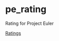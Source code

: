 # pe_rating
Rating for Project Euler

[Ratings](https://github.com/baihacker/pe_rating/tree/master/rating)
